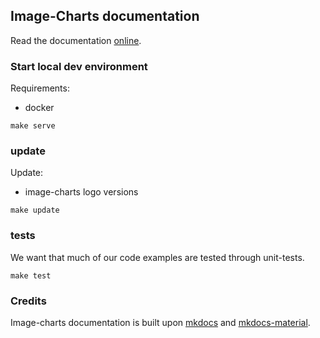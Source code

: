 Image-Charts documentation
--------------------------

Read the documentation [online](https://documentation.image-charts.com/).


### Start local dev environment

Requirements:
- docker

```
make serve
```

### update

Update:

- image-charts logo versions

```
make update
```

### tests

We want that much of our code examples are tested through unit-tests.

```
make test
```


### Credits

Image-charts documentation is built upon [mkdocs](https://www.mkdocs.org) and [mkdocs-material](https://github.com/squidfunk/mkdocs-material/).
